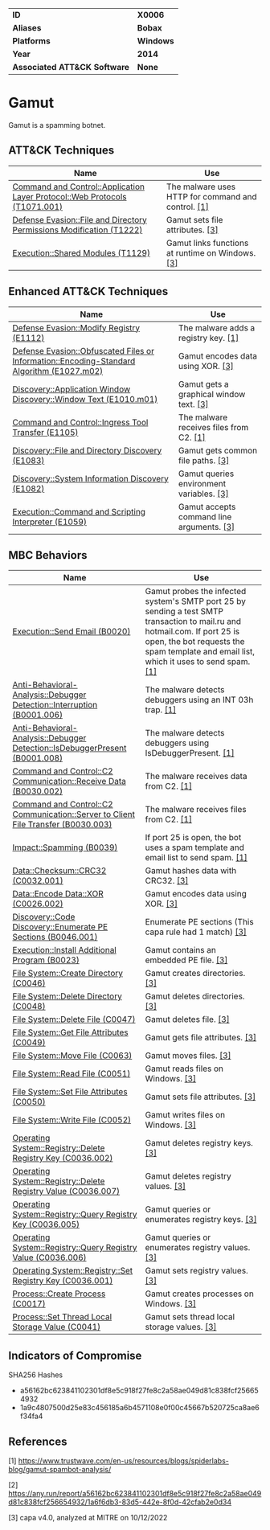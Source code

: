 <table>
<tr>
<td><b>ID</b></td>
<td><b>X0006</b></td>
</tr>
<tr>
<td><b>Aliases</b></td>
<td><b>Bobax</b></td>
</tr>
<tr>
<td><b>Platforms</b></td>
<td><b>Windows</b></td>
</tr>
<tr>
<td><b>Year</b></td>
<td><b>2014</b></td>
</tr>
<tr>
<td><b>Associated ATT&CK Software</b></td>
<td><b>None</b></td>
</tr>
</table>


# Gamut

Gamut is a spamming botnet.


## ATT&CK Techniques

|Name|Use|
|---|---|
|[Command and Control::Application Layer Protocol::Web Protocols (T1071.001)](https://attack.mitre.org/techniques/T1071/001/)|The malware uses HTTP for command and control. [[1]](#1)|
|[Defense Evasion::File and Directory Permissions Modification (T1222)](https://attack.mitre.org/techniques/T1222)|Gamut sets file attributes. [[3]](#3)|
|[Execution::Shared Modules (T1129)](https://attack.mitre.org/techniques/T1129)|Gamut links functions at runtime on Windows. [[3]](#3)|


## Enhanced ATT&CK Techniques

|Name|Use|
|---|---|
|[Defense Evasion::Modify Registry (E1112)](../defense-evasion/modify-registry.md)|The malware adds a registry key. [[1]](#1)|
|[Defense Evasion::Obfuscated Files or Information::Encoding-Standard Algorithm (E1027.m02)](../defense-evasion/obfuscated-files-or-information.md)|Gamut encodes data using XOR. [[3]](#3)|
|[Discovery::Application Window Discovery::Window Text (E1010.m01)](../discovery/application-window-discovery.md)|Gamut gets a graphical window text. [[3]](#3)|
|[Command and Control::Ingress Tool Transfer (E1105)](../command-and-control/ingress-tool-transfer.md)|The malware receives files from C2. [[1]](#1)|
|[Discovery::File and Directory Discovery (E1083)](../discovery/file-and-directory-discovery.md)|Gamut gets common file paths. [[3]](#3)|
|[Discovery::System Information Discovery (E1082)](../discovery/system-information-discovery.md)|Gamut queries environment variables. [[3]](#3)|
|[Execution::Command and Scripting Interpreter (E1059)](../execution/command-and-scripting-interpreter.md)|Gamut accepts command line arguments. [[3]](#3)|


## MBC Behaviors

|Name|Use|
|---|---|
|[Execution::Send Email (B0020)](../execution/send-email.md)|Gamut probes the infected system's SMTP port 25 by sending a test SMTP transaction to mail.ru and hotmail.com. If port 25 is open, the bot requests the spam template and email list, which it uses to send spam. [[1]](#1)|
|[Anti-Behavioral-Analysis::Debugger Detection::Interruption (B0001.006)](../anti-behavioral-analysis/debugger-detection.md)|The malware detects debuggers using an INT 03h trap. [[1]](#1)|
|[Anti-Behavioral-Analysis::Debugger Detection::IsDebuggerPresent (B0001.008)](../anti-behavioral-analysis/debugger-detection.md)|The malware detects debuggers using IsDebuggerPresent. [[1]](#1)|
|[Command and Control::C2 Communication::Receive Data (B0030.002)](../command-and-control/c2-communication.md)|The malware receives data from C2. [[1]](#1)|
|[Command and Control::C2 Communication::Server to Client File Transfer (B0030.003)](../command-and-control/c2-communication.md)|The malware receives files from C2. [[1]](#1)|
|[Impact::Spamming (B0039)](../impact/spamming.md)|If port 25 is open, the bot uses a spam template and email list to send spam. [[1]](#1)|
|[Data::Checksum::CRC32 (C0032.001)](../micro-behaviors/data/checksum.md)|Gamut hashes data with CRC32. [[3]](#3)|
|[Data::Encode Data::XOR (C0026.002)](../micro-behaviors/data/encode-data.md)|Gamut encodes data using XOR. [[3]](#3)|
|[Discovery::Code Discovery::Enumerate PE Sections (B0046.001)](../discovery/code-discovery.md)|Enumerate PE sections (This capa rule had 1 match) [[3]](#3) |
|[Execution::Install Additional Program (B0023)](../execution/install-additional-program.md)|Gamut contains an embedded PE file. [[3]](#3)|
|[File System::Create Directory (C0046)](../micro-behaviors/file-system/create-directory.md)|Gamut creates directories. [[3]](#3)|
|[File System::Delete Directory (C0048)](../micro-behaviors/file-system/delete-directory.md)|Gamut deletes directories. [[3]](#3)|
|[File System::Delete File (C0047)](../micro-behaviors/file-system/delete-file.md)|Gamut deletes file. [[3]](#3)|
|[File System::Get File Attributes (C0049)](../micro-behaviors/file-system/get-file-attributes.md)|Gamut gets file attributes. [[3]](#3)|
|[File System::Move File (C0063)](../micro-behaviors/file-system/move-file.md)|Gamut moves files. [[3]](#3)|
|[File System::Read File (C0051)](../micro-behaviors/file-system/read-file.md)|Gamut reads files on Windows. [[3]](#3)|
|[File System::Set File Attributes (C0050)](../micro-behaviors/file-system/set-file-attributes.md)|Gamut sets file attributes. [[3]](#3)|
|[File System::Write File (C0052)](../micro-behaviors/file-system/writes-file.md)|Gamut writes files on Windows. [[3]](#3)|
|[Operating System::Registry::Delete Registry Key (C0036.002)](../micro-behaviors/operating-system/registry.md)|Gamut deletes registry keys. [[3]](#3)|
|[Operating System::Registry::Delete Registry Value (C0036.007)](../micro-behaviors/operating-system/registry.md)|Gamut deletes registry values. [[3]](#3)|
|[Operating System::Registry::Query Registry Key (C0036.005)](../micro-behaviors/operating-system/registry.md)|Gamut queries or enumerates registry keys. [[3]](#3)|
|[Operating System::Registry::Query Registry Value (C0036.006)](../micro-behaviors/operating-system/registry.md)|Gamut queries or enumerates registry values. [[3]](#3)|
|[Operating System::Registry::Set Registry Key (C0036.001)](../micro-behaviors/operating-system/registry.md)|Gamut sets registry values. [[3]](#3)|
|[Process::Create Process (C0017)](../micro-behaviors/process/create-process.md)|Gamut creates processes on Windows. [[3]](#3)|
|[Process::Set Thread Local Storage Value (C0041)](../micro-behaviors/process/set-thread-local-storage-value.md)|Gamut sets thread local storage values. [[3]](#3)|


## Indicators of Compromise

SHA256 Hashes
- a56162bc623841102301df8e5c918f27fe8c2a58ae049d81c838fcf256654932
- 1a9c4807500d25e83c456185a6b4571108e0f00c45667b520725ca8ae6f34fa4

## References

<a name="1">[1]</a> https://www.trustwave.com/en-us/resources/blogs/spiderlabs-blog/gamut-spambot-analysis/

<a name="2">[2]</a> https://any.run/report/a56162bc623841102301df8e5c918f27fe8c2a58ae049d81c838fcf256654932/1a6f6db3-83d5-442e-8f0d-42cfab2e0d34

<a name="3">[3]</a> capa v4.0, analyzed at MITRE on 10/12/2022

